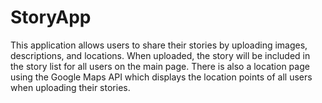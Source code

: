 # StoryApp
This application allows users to share their stories by uploading images, descriptions, and locations. When uploaded, the story will be included in the story list for all users on the main page. There is also a location page using the Google Maps API which displays the location points of all users when uploading their stories.
